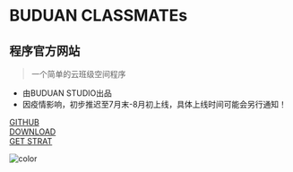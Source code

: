 
# BUDUAN CLASSMATEs
## 程序官方网站
> 一个简单的云班级空间程序

* 由BUDUAN STUDIO出品
* 因疫情影响，初步推迟至7月末-8月初上线，具体上线时间可能会另行通知！

[GITHUB](https://github.com/buduan/BUDUAN-CLASSMATEs)  
[DOWNLOAD](start?id=下载程序)  
[GET STRAT](start)  

![color](#f9f8fd)
